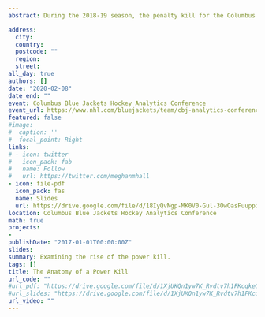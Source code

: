 ```yaml
---
abstract: During the 2018-19 season, the penalty kill for the Columbus Blue Jackets set a modern-era record with nearly 25 percent of the total unblocked shot attempts while their opponent was on the power play. This style of aggressive, offensive play on the penalty kill is not limited to the Blue Jackets (the share of shots on goal, league wide, by the penalty killing team has increased from 14 percent in 2014 to nearly 19 percent last season) and has given rise to a new term--the power kill. This talk will build on both presenters' prior work on the penalty kill and discuss 1) how certain teams are utilizing the power kill and 2) why more teams should adopt it as a strategy. Existing regularized adjusted plus-minus metrics will be used to determine whether coaches are selecting more offensively-minded players for the penalty kill, and the systems and strategies of teams using the power kill approach will be broken down. The two presenters have compiled dozens of hours of tracking data for penalty kills, which will be used to examine the defensive impact of adopting aggressive play; quantify the usefulness of that aggressive play, considering the decreasing defensive skill of power play players and the increasing prevalence of the four-forward power play; and describe how teams are looking at penalty kill effectiveness in new ways. *Co-presented with Alison Lukan.*

address:
  city: 
  country: 
  postcode: ""
  region: 
  street: 
all_day: true
authors: []
date: "2020-02-08"
date_end: ""
event: Columbus Blue Jackets Hockey Analytics Conference
event_url: https://www.nhl.com/bluejackets/team/cbj-analytics-conference
featured: false
#image:
#  caption: ''
#  focal_point: Right
links:
# - icon: twitter
#   icon_pack: fab
#   name: Follow
#   url: https://twitter.com/meghanmhall
- icon: file-pdf
  icon_pack: fas
  name: Slides
  url: https://drive.google.com/file/d/18IyQvNgp-MK0V0-Gul-3OwOasFuuppiK/view
location: Columbus Blue Jackets Hockey Analytics Conference
math: true
projects:
- 
publishDate: "2017-01-01T00:00:00Z"
slides: 
summary: Examining the rise of the power kill.  
tags: []
title: The Anatomy of a Power Kill
url_code: ""
#url_pdf: "https://drive.google.com/file/d/1XjUKQn1yw7K_Rvdtv7h1FKcqkeQfN7q6/view?usp=sharing"
#url_slides: "https://drive.google.com/file/d/1XjUKQn1yw7K_Rvdtv7h1FKcqkeQfN7q6/view?usp=sharing"
url_video: ""
---
```



